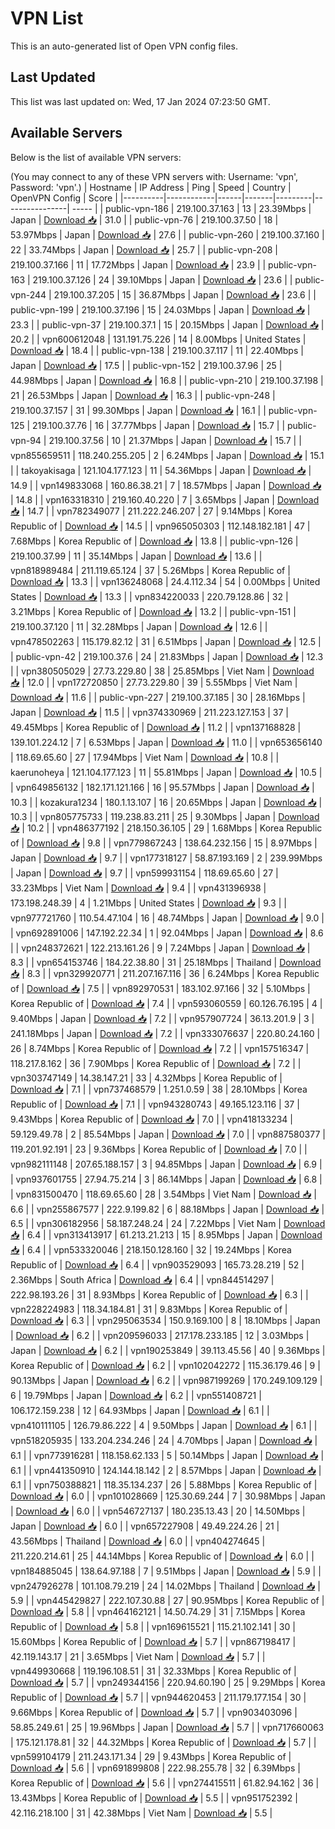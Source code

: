 # VPN List

This is an auto-generated list of Open VPN config files.

## Last Updated

This list was last updated on: Wed, 17 Jan 2024 07:23:50 GMT.

## Available Servers

Below is the list of available VPN servers:

(You may connect to any of these VPN servers with: Username: 'vpn', Password: 'vpn'.)
| Hostname | IP Address | Ping | Speed | Country | OpenVPN Config | Score |
|----------|------------|------|-------|---------|----------------| ----- |
| public-vpn-186 | 219.100.37.163 | 13 | 23.39Mbps | Japan | [Download 📥](./configs/server_0_JP.ovpn) | 31.0 |
| public-vpn-76 | 219.100.37.50 | 18 | 53.97Mbps | Japan | [Download 📥](./configs/server_1_JP.ovpn) | 27.6 |
| public-vpn-260 | 219.100.37.160 | 22 | 33.74Mbps | Japan | [Download 📥](./configs/server_2_JP.ovpn) | 25.7 |
| public-vpn-208 | 219.100.37.166 | 11 | 17.72Mbps | Japan | [Download 📥](./configs/server_3_JP.ovpn) | 23.9 |
| public-vpn-163 | 219.100.37.126 | 24 | 39.10Mbps | Japan | [Download 📥](./configs/server_4_JP.ovpn) | 23.6 |
| public-vpn-244 | 219.100.37.205 | 15 | 36.87Mbps | Japan | [Download 📥](./configs/server_5_JP.ovpn) | 23.6 |
| public-vpn-199 | 219.100.37.196 | 15 | 24.03Mbps | Japan | [Download 📥](./configs/server_6_JP.ovpn) | 23.3 |
| public-vpn-37 | 219.100.37.1 | 15 | 20.15Mbps | Japan | [Download 📥](./configs/server_7_JP.ovpn) | 20.2 |
| vpn600612048 | 131.191.75.226 | 14 | 8.00Mbps | United States | [Download 📥](./configs/server_8_US.ovpn) | 18.4 |
| public-vpn-138 | 219.100.37.117 | 11 | 22.40Mbps | Japan | [Download 📥](./configs/server_9_JP.ovpn) | 17.5 |
| public-vpn-152 | 219.100.37.96 | 25 | 44.98Mbps | Japan | [Download 📥](./configs/server_10_JP.ovpn) | 16.8 |
| public-vpn-210 | 219.100.37.198 | 21 | 26.53Mbps | Japan | [Download 📥](./configs/server_11_JP.ovpn) | 16.3 |
| public-vpn-248 | 219.100.37.157 | 31 | 99.30Mbps | Japan | [Download 📥](./configs/server_12_JP.ovpn) | 16.1 |
| public-vpn-125 | 219.100.37.76 | 16 | 37.77Mbps | Japan | [Download 📥](./configs/server_13_JP.ovpn) | 15.7 |
| public-vpn-94 | 219.100.37.56 | 10 | 21.37Mbps | Japan | [Download 📥](./configs/server_14_JP.ovpn) | 15.7 |
| vpn855659511 | 118.240.255.205 | 2 | 6.24Mbps | Japan | [Download 📥](./configs/server_15_JP.ovpn) | 15.1 |
| takoyakisaga | 121.104.177.123 | 11 | 54.36Mbps | Japan | [Download 📥](./configs/server_16_JP.ovpn) | 14.9 |
| vpn149833068 | 160.86.38.21 | 7 | 18.57Mbps | Japan | [Download 📥](./configs/server_17_JP.ovpn) | 14.8 |
| vpn163318310 | 219.160.40.220 | 7 | 3.65Mbps | Japan | [Download 📥](./configs/server_18_JP.ovpn) | 14.7 |
| vpn782349077 | 211.222.246.207 | 27 | 9.14Mbps | Korea Republic of | [Download 📥](./configs/server_19_KR.ovpn) | 14.5 |
| vpn965050303 | 112.148.182.181 | 47 | 7.68Mbps | Korea Republic of | [Download 📥](./configs/server_20_KR.ovpn) | 13.8 |
| public-vpn-126 | 219.100.37.99 | 11 | 35.14Mbps | Japan | [Download 📥](./configs/server_21_JP.ovpn) | 13.6 |
| vpn818989484 | 211.119.65.124 | 37 | 5.26Mbps | Korea Republic of | [Download 📥](./configs/server_22_KR.ovpn) | 13.3 |
| vpn136248068 | 24.4.112.34 | 54 | 0.00Mbps | United States | [Download 📥](./configs/server_23_US.ovpn) | 13.3 |
| vpn834220033 | 220.79.128.86 | 32 | 3.21Mbps | Korea Republic of | [Download 📥](./configs/server_24_KR.ovpn) | 13.2 |
| public-vpn-151 | 219.100.37.120 | 11 | 32.28Mbps | Japan | [Download 📥](./configs/server_25_JP.ovpn) | 12.6 |
| vpn478502263 | 115.179.82.12 | 31 | 6.51Mbps | Japan | [Download 📥](./configs/server_26_JP.ovpn) | 12.5 |
| public-vpn-42 | 219.100.37.6 | 24 | 21.83Mbps | Japan | [Download 📥](./configs/server_27_JP.ovpn) | 12.3 |
| vpn380505029 | 27.73.229.80 | 38 | 25.85Mbps | Viet Nam | [Download 📥](./configs/server_28_VN.ovpn) | 12.0 |
| vpn172720850 | 27.73.229.80 | 39 | 5.55Mbps | Viet Nam | [Download 📥](./configs/server_29_VN.ovpn) | 11.6 |
| public-vpn-227 | 219.100.37.185 | 30 | 28.16Mbps | Japan | [Download 📥](./configs/server_30_JP.ovpn) | 11.5 |
| vpn374330969 | 211.223.127.153 | 37 | 49.45Mbps | Korea Republic of | [Download 📥](./configs/server_31_KR.ovpn) | 11.2 |
| vpn137168828 | 139.101.224.12 | 7 | 6.53Mbps | Japan | [Download 📥](./configs/server_32_JP.ovpn) | 11.0 |
| vpn653656140 | 118.69.65.60 | 27 | 17.94Mbps | Viet Nam | [Download 📥](./configs/server_33_VN.ovpn) | 10.8 |
| kaerunoheya | 121.104.177.123 | 11 | 55.81Mbps | Japan | [Download 📥](./configs/server_34_JP.ovpn) | 10.5 |
| vpn649856132 | 182.171.121.166 | 16 | 95.57Mbps | Japan | [Download 📥](./configs/server_35_JP.ovpn) | 10.3 |
| kozakura1234 | 180.1.13.107 | 16 | 20.65Mbps | Japan | [Download 📥](./configs/server_36_JP.ovpn) | 10.3 |
| vpn805775733 | 119.238.83.211 | 25 | 9.30Mbps | Japan | [Download 📥](./configs/server_37_JP.ovpn) | 10.2 |
| vpn486377192 | 218.150.36.105 | 29 | 1.68Mbps | Korea Republic of | [Download 📥](./configs/server_38_KR.ovpn) | 9.8 |
| vpn779867243 | 138.64.232.156 | 15 | 8.97Mbps | Japan | [Download 📥](./configs/server_39_JP.ovpn) | 9.7 |
| vpn177318127 | 58.87.193.169 | 2 | 239.99Mbps | Japan | [Download 📥](./configs/server_40_JP.ovpn) | 9.7 |
| vpn599931154 | 118.69.65.60 | 27 | 33.23Mbps | Viet Nam | [Download 📥](./configs/server_41_VN.ovpn) | 9.4 |
| vpn431396938 | 173.198.248.39 | 4 | 1.21Mbps | United States | [Download 📥](./configs/server_42_US.ovpn) | 9.3 |
| vpn977721760 | 110.54.47.104 | 16 | 48.74Mbps | Japan | [Download 📥](./configs/server_43_JP.ovpn) | 9.0 |
| vpn692891006 | 147.192.22.34 | 1 | 92.04Mbps | Japan | [Download 📥](./configs/server_44_JP.ovpn) | 8.6 |
| vpn248372621 | 122.213.161.26 | 9 | 7.24Mbps | Japan | [Download 📥](./configs/server_45_JP.ovpn) | 8.3 |
| vpn654153746 | 184.22.38.80 | 31 | 25.18Mbps | Thailand | [Download 📥](./configs/server_46_TH.ovpn) | 8.3 |
| vpn329920771 | 211.207.167.116 | 36 | 6.24Mbps | Korea Republic of | [Download 📥](./configs/server_47_KR.ovpn) | 7.5 |
| vpn892970531 | 183.102.97.166 | 32 | 5.10Mbps | Korea Republic of | [Download 📥](./configs/server_48_KR.ovpn) | 7.4 |
| vpn593060559 | 60.126.76.195 | 4 | 9.40Mbps | Japan | [Download 📥](./configs/server_49_JP.ovpn) | 7.2 |
| vpn957907724 | 36.13.201.9 | 3 | 241.18Mbps | Japan | [Download 📥](./configs/server_50_JP.ovpn) | 7.2 |
| vpn333076637 | 220.80.24.160 | 26 | 8.74Mbps | Korea Republic of | [Download 📥](./configs/server_51_KR.ovpn) | 7.2 |
| vpn157516347 | 118.217.8.162 | 36 | 7.90Mbps | Korea Republic of | [Download 📥](./configs/server_52_KR.ovpn) | 7.2 |
| vpn303747149 | 14.38.147.21 | 33 | 4.32Mbps | Korea Republic of | [Download 📥](./configs/server_53_KR.ovpn) | 7.1 |
| vpn737468579 | 1.251.0.59 | 38 | 28.10Mbps | Korea Republic of | [Download 📥](./configs/server_54_KR.ovpn) | 7.1 |
| vpn943280743 | 49.165.123.116 | 37 | 9.43Mbps | Korea Republic of | [Download 📥](./configs/server_55_KR.ovpn) | 7.0 |
| vpn418133234 | 59.129.49.78 | 2 | 85.54Mbps | Japan | [Download 📥](./configs/server_56_JP.ovpn) | 7.0 |
| vpn887580377 | 119.201.92.191 | 23 | 9.36Mbps | Korea Republic of | [Download 📥](./configs/server_57_KR.ovpn) | 7.0 |
| vpn982111148 | 207.65.188.157 | 3 | 94.85Mbps | Japan | [Download 📥](./configs/server_58_JP.ovpn) | 6.9 |
| vpn937601755 | 27.94.75.214 | 3 | 86.14Mbps | Japan | [Download 📥](./configs/server_59_JP.ovpn) | 6.8 |
| vpn831500470 | 118.69.65.60 | 28 | 3.54Mbps | Viet Nam | [Download 📥](./configs/server_60_VN.ovpn) | 6.6 |
| vpn255867577 | 222.9.199.82 | 6 | 88.18Mbps | Japan | [Download 📥](./configs/server_61_JP.ovpn) | 6.5 |
| vpn306182956 | 58.187.248.24 | 24 | 7.22Mbps | Viet Nam | [Download 📥](./configs/server_62_VN.ovpn) | 6.4 |
| vpn313413917 | 61.213.21.213 | 15 | 8.95Mbps | Japan | [Download 📥](./configs/server_63_JP.ovpn) | 6.4 |
| vpn533320046 | 218.150.128.160 | 32 | 19.24Mbps | Korea Republic of | [Download 📥](./configs/server_64_KR.ovpn) | 6.4 |
| vpn903529093 | 165.73.28.219 | 52 | 2.36Mbps | South Africa | [Download 📥](./configs/server_65_ZA.ovpn) | 6.4 |
| vpn844514297 | 222.98.193.26 | 31 | 8.93Mbps | Korea Republic of | [Download 📥](./configs/server_66_KR.ovpn) | 6.3 |
| vpn228224983 | 118.34.184.81 | 31 | 9.83Mbps | Korea Republic of | [Download 📥](./configs/server_67_KR.ovpn) | 6.3 |
| vpn295063534 | 150.9.169.100 | 8 | 18.10Mbps | Japan | [Download 📥](./configs/server_68_JP.ovpn) | 6.2 |
| vpn209596033 | 217.178.233.185 | 12 | 3.03Mbps | Japan | [Download 📥](./configs/server_69_JP.ovpn) | 6.2 |
| vpn190253849 | 39.113.45.56 | 40 | 9.36Mbps | Korea Republic of | [Download 📥](./configs/server_70_KR.ovpn) | 6.2 |
| vpn102042272 | 115.36.179.46 | 9 | 90.13Mbps | Japan | [Download 📥](./configs/server_71_JP.ovpn) | 6.2 |
| vpn987199269 | 170.249.109.129 | 6 | 19.79Mbps | Japan | [Download 📥](./configs/server_72_JP.ovpn) | 6.2 |
| vpn551408721 | 106.172.159.238 | 12 | 64.93Mbps | Japan | [Download 📥](./configs/server_73_JP.ovpn) | 6.1 |
| vpn410111105 | 126.79.86.222 | 4 | 9.50Mbps | Japan | [Download 📥](./configs/server_74_JP.ovpn) | 6.1 |
| vpn518205935 | 133.204.234.246 | 24 | 4.70Mbps | Japan | [Download 📥](./configs/server_75_JP.ovpn) | 6.1 |
| vpn773916281 | 118.158.62.133 | 5 | 50.14Mbps | Japan | [Download 📥](./configs/server_76_JP.ovpn) | 6.1 |
| vpn441350910 | 124.144.18.142 | 2 | 8.57Mbps | Japan | [Download 📥](./configs/server_77_JP.ovpn) | 6.1 |
| vpn750388821 | 118.35.134.237 | 26 | 5.88Mbps | Korea Republic of | [Download 📥](./configs/server_78_KR.ovpn) | 6.0 |
| vpn101028669 | 125.30.69.244 | 7 | 30.98Mbps | Japan | [Download 📥](./configs/server_79_JP.ovpn) | 6.0 |
| vpn546727137 | 180.235.13.43 | 20 | 14.50Mbps | Japan | [Download 📥](./configs/server_80_JP.ovpn) | 6.0 |
| vpn657227908 | 49.49.224.26 | 21 | 43.56Mbps | Thailand | [Download 📥](./configs/server_81_TH.ovpn) | 6.0 |
| vpn404274645 | 211.220.214.61 | 25 | 44.14Mbps | Korea Republic of | [Download 📥](./configs/server_82_KR.ovpn) | 6.0 |
| vpn184885045 | 138.64.97.188 | 7 | 9.51Mbps | Japan | [Download 📥](./configs/server_83_JP.ovpn) | 5.9 |
| vpn247926278 | 101.108.79.219 | 24 | 14.02Mbps | Thailand | [Download 📥](./configs/server_84_TH.ovpn) | 5.9 |
| vpn445429827 | 222.107.30.88 | 27 | 90.95Mbps | Korea Republic of | [Download 📥](./configs/server_85_KR.ovpn) | 5.8 |
| vpn464162121 | 14.50.74.29 | 31 | 7.15Mbps | Korea Republic of | [Download 📥](./configs/server_86_KR.ovpn) | 5.8 |
| vpn169615521 | 115.21.102.141 | 30 | 15.60Mbps | Korea Republic of | [Download 📥](./configs/server_87_KR.ovpn) | 5.7 |
| vpn867198417 | 42.119.143.17 | 21 | 3.65Mbps | Viet Nam | [Download 📥](./configs/server_88_VN.ovpn) | 5.7 |
| vpn449930668 | 119.196.108.51 | 31 | 32.33Mbps | Korea Republic of | [Download 📥](./configs/server_89_KR.ovpn) | 5.7 |
| vpn249344156 | 220.94.60.190 | 25 | 9.29Mbps | Korea Republic of | [Download 📥](./configs/server_90_KR.ovpn) | 5.7 |
| vpn944620453 | 211.179.177.154 | 30 | 9.66Mbps | Korea Republic of | [Download 📥](./configs/server_91_KR.ovpn) | 5.7 |
| vpn903403096 | 58.85.249.61 | 25 | 19.96Mbps | Japan | [Download 📥](./configs/server_92_JP.ovpn) | 5.7 |
| vpn717660063 | 175.121.178.81 | 32 | 44.32Mbps | Korea Republic of | [Download 📥](./configs/server_93_KR.ovpn) | 5.7 |
| vpn599104179 | 211.243.171.34 | 29 | 9.43Mbps | Korea Republic of | [Download 📥](./configs/server_94_KR.ovpn) | 5.6 |
| vpn691899808 | 222.98.255.78 | 32 | 6.39Mbps | Korea Republic of | [Download 📥](./configs/server_95_KR.ovpn) | 5.6 |
| vpn274415511 | 61.82.94.162 | 36 | 13.43Mbps | Korea Republic of | [Download 📥](./configs/server_96_KR.ovpn) | 5.5 |
| vpn951752392 | 42.116.218.100 | 31 | 42.38Mbps | Viet Nam | [Download 📥](./configs/server_97_VN.ovpn) | 5.5 |
